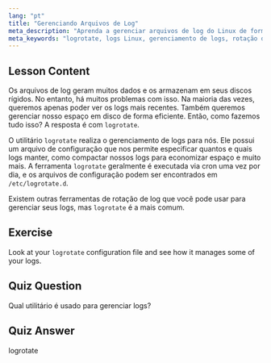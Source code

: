 ```yaml
---
lang: "pt"
title: "Gerenciando Arquivos de Log"
meta_description: "Aprenda a gerenciar arquivos de log do Linux de forma eficiente usando logrotate. Descubra a rotação de logs, compressão e configuração para economizar espaço em disco. Comece a aprender hoje!"
meta_keywords: "logrotate, logs Linux, gerenciamento de logs, rotação de logs, tutorial Linux, iniciante, guia, espaço em disco"
---
```


## Lesson Content

Os arquivos de log geram muitos dados e os armazenam em seus discos rígidos. No entanto, há muitos problemas com isso. Na maioria das vezes, queremos apenas poder ver os logs mais recentes. Também queremos gerenciar nosso espaço em disco de forma eficiente. Então, como fazemos tudo isso? A resposta é com `logrotate`.

O utilitário `logrotate` realiza o gerenciamento de logs para nós. Ele possui um arquivo de configuração que nos permite especificar quantos e quais logs manter, como compactar nossos logs para economizar espaço e muito mais. A ferramenta `logrotate` geralmente é executada via cron uma vez por dia, e os arquivos de configuração podem ser encontrados em `/etc/logrotate.d`.

Existem outras ferramentas de rotação de log que você pode usar para gerenciar seus logs, mas `logrotate` é a mais comum.

## Exercise

Look at your `logrotate` configuration file and see how it manages some of your logs.

## Quiz Question

Qual utilitário é usado para gerenciar logs?

## Quiz Answer

logrotate
